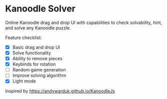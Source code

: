 # Kanoodle Solver

Online Kanoodle drag and drop UI with capabilities to check solvability, hint, and solve any Kanoodle puzzle.

Feature checklist:
- [x] Basic drag and drop UI
- [x] Solve functionality
- [x] Ability to remove pieces
- [x] Keybinds for rotation
- [ ] Random game generation
- [ ] Improve solving algorithm
- [x] Light mode

Inspired by https://andywarduk.github.io/KanoodleJs